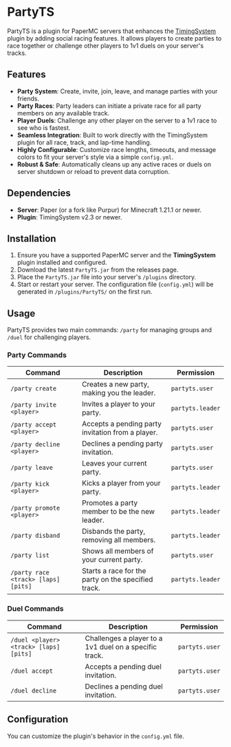 # PartyTS

PartyTS is a plugin for PaperMC servers that enhances the [TimingSystem](https://github.com/FrosthexABG/TimingSystem) plugin by adding social racing features. It allows players to create parties to race together or challenge other players to 1v1 duels on your server's tracks.

## Features

-   **Party System**: Create, invite, join, leave, and manage parties with your friends.
-   **Party Races**: Party leaders can initiate a private race for all party members on any available track.
-   **Player Duels**: Challenge any other player on the server to a 1v1 race to see who is fastest.
-   **Seamless Integration**: Built to work directly with the TimingSystem plugin for all race, track, and lap-time handling.
-   **Highly Configurable**: Customize race lengths, timeouts, and message colors to fit your server's style via a simple `config.yml`.
-   **Robust & Safe**: Automatically cleans up any active races or duels on server shutdown or reload to prevent data corruption.

## Dependencies

-   **Server**: Paper (or a fork like Purpur) for Minecraft 1.21.1 or newer.
-   **Plugin**: TimingSystem v2.3 or newer.

## Installation

1.  Ensure you have a supported PaperMC server and the **TimingSystem** plugin installed and configured.
2.  Download the latest `PartyTS.jar` from the releases page.
3.  Place the `PartyTS.jar` file into your server's `/plugins` directory.
4.  Start or restart your server. The configuration file (`config.yml`) will be generated in `/plugins/PartyTS/` on the first run.

## Usage

PartyTS provides two main commands: `/party` for managing groups and `/duel` for challenging players.

### Party Commands

| Command                                    | Description                                                  | Permission      |
| ------------------------------------------ | ------------------------------------------------------------ | --------------- |
| `/party create`                            | Creates a new party, making you the leader.                  | `partyts.user`  |
| `/party invite <player>`                   | Invites a player to your party.                              | `partyts.leader`|
| `/party accept <player>`                   | Accepts a pending party invitation from a player.            | `partyts.user`  |
| `/party decline <player>`                  | Declines a pending party invitation.                         | `partyts.user`  |
| `/party leave`                             | Leaves your current party.                                   | `partyts.user`  |
| `/party kick <player>`                     | Kicks a player from your party.                              | `partyts.leader`|
| `/party promote <player>`                  | Promotes a party member to be the new leader.                | `partyts.leader`|
| `/party disband`                           | Disbands the party, removing all members.                    | `partyts.leader`|
| `/party list`                              | Shows all members of your current party.                     | `partyts.user`  |
| `/party race <track> [laps] [pits]`        | Starts a race for the party on the specified track.          | `partyts.leader`|

### Duel Commands

| Command                                    | Description                                                  | Permission      |
| ------------------------------------------ | ------------------------------------------------------------ | --------------- |
| `/duel <player> <track> [laps] [pits]`     | Challenges a player to a 1v1 duel on a specific track.       | `partyts.user`  |
| `/duel accept`                             | Accepts a pending duel invitation.                           | `partyts.user`  |
| `/duel decline`                            | Declines a pending duel invitation.                          | `partyts.user`  |

## Configuration

You can customize the plugin's behavior in the `config.yml` file.
